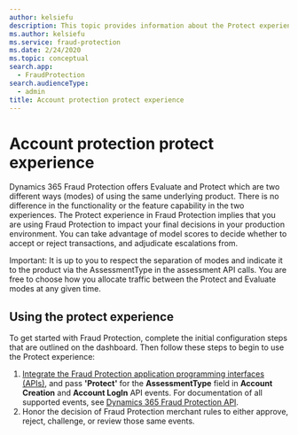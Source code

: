 ```yaml
---
author: kelsiefu
description: This topic provides information about the Protect experience in Microsoft Dynamics 365 Fraud Protection.
ms.author: kelsiefu
ms.service: fraud-protection
ms.date: 2/24/2020
ms.topic: conceptual
search.app: 
  - FraudProtection
search.audienceType:
  - admin
title: Account protection protect experience
---
```


# Account protection protect experience

Dynamics 365 Fraud Protection offers Evaluate and Protect which are two different ways (modes) of using the same underlying product. There is no difference in the functionality or the feature capability in the two experiences. The Protect experience in Fraud Protection implies that you are using Fraud Protection to impact your final decisions in your production environment. You can take advantage of model scores to decide whether to accept or reject transactions, and adjudicate escalations from.

Important: It is up to you to respect the separation of modes and indicate it to the product via the AssessmentType in the assessment API calls. You are free to choose how you allocate traffic between the Protect and Evaluate modes at any given time.

## Using the protect experience

To get started with Fraud Protection, complete the initial configuration steps that are outlined on the dashboard. Then follow these steps to begin to use the Protect experience:

1. [Integrate the Fraud Protection application programming interfaces (APIs)](integrate-ap-api.md), and pass **'Protect'** for the **AssessmentType** field in **Account Creation** and **Account LogIn** API events. For documentation of all supported events, see [Dynamics 365 Fraud Protection API](integrate-ap-api.md).
2. Honor the decision of Fraud Protection merchant rules to either approve, reject, challenge, or review those same events.

